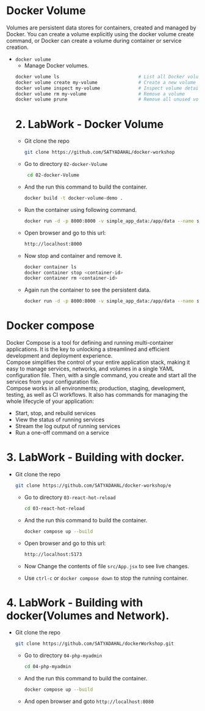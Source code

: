 # Docker Volume
  Volumes are persistent data stores for containers, created and managed by Docker. You can create a volume explicitly using the docker volume create command, or Docker can create a volume during container or service creation.
- `docker volume`
  - Manage Docker volumes.
  ~~~bash
  docker volume ls                             # List all Docker volumes
  docker volume create my-volume               # Create a new volume
  docker volume inspect my-volume              # Inspect volume details
  docker volume rm my-volume                   # Remove a volume
  docker volume prune                          # Remove all unused volumes
  ~~~
  # 2. LabWork - Docker Volume
  - Git clone the repo
    ```bash
    git clone https://github.com/SATYADAHAL/docker-workshop
    ```
  - Go to directory `02-docker-Volume`
    ```bash
     cd 02-docker-Volume
    ```
  - And the run this command to build the container.
    ```bash
    docker build -t docker-volume-demo .
    ```
  - Run the container using following command.
    ```bash
    docker run -d -p 8000:8000 -v simple_app_data:/app/data --name simple_volume_container docker-volume-demo
    ```
  - Open browser and go to this url:
    ```bash
    http://localhost:8000
    ```
  - Now stop and container and remove it.
    ```bash
    docker container ls
    docker container stop <container-id>
    docker container rm <container-id>
    ```
  - Again run the container to see the persistent data.
    ```bash
    docker run -d -p 8000:8000 -v simple_app_data:/app/data --name simple_volume_container docker-volume-demo
    ```

# Docker compose
Docker Compose is a tool for defining and running multi-container applications. It is the key to unlocking a streamlined and efficient development and deployment experience.<br>
Compose simplifies the control of your entire application stack, making it easy to manage services, networks, and volumes in a single YAML configuration file. Then, with a single command, you create and start all the services from your configuration file.<br>
Compose works in all environments; production, staging, development, testing, as well as CI workflows. It also has commands for managing the whole lifecycle of your application:
- Start, stop, and rebuild services
- View the status of running services
- Stream the log output of running services
- Run a one-off command on a service
  
# 3. LabWork - Building with docker.
- Git clone the repo
    ```bash
    git clone https://github.com/SATYADAHAL/docker-workshop/e
    ```
  - Go to directory `03-react-hot-reload`
    ```bash
    cd 03-react-hot-reload
    ```
  - And the run this command to build the container.
    ```bash
    docker compose up --build
    ```

  - Open browser and go to this url:
    ```bash
    http://localhost:5173
    ```
  - Now Change the contents of file `src/App.jsx` to see live changes.
 
  - Use `ctrl-c` or `docker compose down` to stop the running container.

# 4. LabWork - Building with docker(Volumes and Network).
- Git clone the repo
    ```bash
    git clone https://github.com/SATYADAHAL/dockerWorkshop.git
    ```
  - Go to directory `04-php-myadmin`
    ```bash
    cd 04-php-myadmin
    ```
  - And the run this command to build the container.
    ```bash
    docker compose up --build
    ```
  - And open browser and goto `http://localhost:8080`
